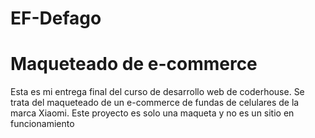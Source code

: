 # EF-Defago
<h1>Maqueteado de e-commerce</h1>
<p>Esta es mi entrega final del curso de desarrollo web de coderhouse. Se trata del maqueteado de un e-commerce de fundas de celulares de la marca Xiaomi.
    Este proyecto es solo una maqueta y no es un sitio en funcionamiento
</p>
